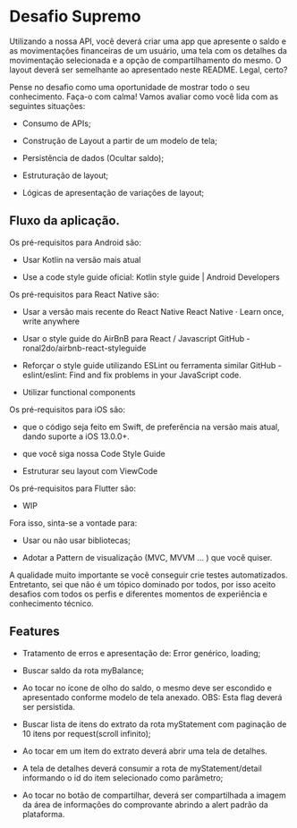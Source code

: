 # Desafio Supremo

Utilizando a nossa API, você deverá criar uma app que apresente o saldo e as movimentações financeiras de um usuário, uma tela com os detalhes da movimentação selecionada e a opção de compartilhamento do mesmo. O layout deverá ser semelhante ao apresentado neste README. Legal, certo?

Pense no desafio como uma oportunidade de mostrar todo o seu conhecimento. Faça-o com calma! Vamos avaliar como você lida com as seguintes situações:

- Consumo de APIs;

- Construção de Layout a partir de um modelo de tela;

- Persistência de dados (Ocultar saldo);

- Estruturação de layout;

- Lógicas de apresentação de variações de layout;

## Fluxo da aplicação.

Os pré-requisitos para Android são:

- Usar Kotlin na versão mais atual

- Use a code style guide oficial: Kotlin style guide | Android Developers

Os pré-requisitos para React Native são:

- Usar a versão mais recente do React Native React Native · Learn once, write anywhere

- Usar o style guide do AirBnB para React / Javascript GitHub - ronal2do/airbnb-react-styleguide

- Reforçar o style guide utilizando ESLint ou ferramenta similar GitHub - eslint/eslint: Find and fix problems in your JavaScript code.

- Utilizar functional components

Os pré-requisitos para iOS são:

- que o código seja feito em Swift, de preferência na versão mais atual, dando suporte a iOS 13.0.0+.

- que você siga nossa Code Style Guide

- Estruturar seu layout com ViewCode

Os pré-requisitos para Flutter são:

- WIP

Fora isso, sinta-se a vontade para:

- Usar ou não usar bibliotecas;

- Adotar a Pattern de visualização (MVC, MVVM … ) que você quiser.

A qualidade muito importante se você conseguir crie testes automatizados. Entretanto, sei que não é um tópico dominado por todos, por isso aceito desafios com todos os perfis e diferentes momentos de experiência e conhecimento técnico.

## Features

- Tratamento de erros e apresentação de: Error genérico, loading;

- Buscar saldo da rota myBalance;

- Ao tocar no ícone de olho do saldo, o mesmo deve ser escondido e apresentado conforme modelo de tela anexado.
  OBS: Esta flag deverá ser persistida.

- Buscar lista de itens do extrato da rota myStatement com paginação de 10 itens por request(scroll infinito);

- Ao tocar em um item do extrato deverá abrir uma tela de detalhes.

- A tela de detalhes deverá consumir a rota de myStatement/detail informando o id do item selecionado como parâmetro;

- Ao tocar no botão de compartilhar, deverá ser compartilhada a imagem da área de informações do comprovante abrindo a alert padrão da plataforma.
